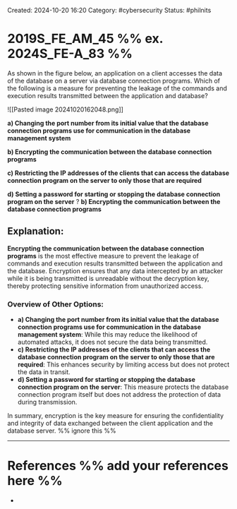 Created: 2024-10-20 16:20
Category: #cybersecurity
Status: #philnits



# 2019S_FE_AM_45 %% ex. 2024S_FE-A_83 %%

As shown in the figure below, an application on a client accesses the data of the database on a server via database connection programs. Which of the following is a measure for preventing the leakage of the commands and execution results transmitted between the application and database?

![[Pasted image 20241020162048.png]]

**a) Changing the port number from its initial value that the database connection programs use for communication in the database management system**

**b) Encrypting the communication between the database connection programs**

**c) Restricting the IP addresses of the clients that can access the database connection program on the server to only those that are required**

**d) Setting a password for starting or stopping the database connection program on the server**
?
**b) Encrypting the communication between the database connection programs**
## **Explanation:**

**Encrypting the communication between the database connection programs** is the most effective measure to prevent the leakage of commands and execution results transmitted between the application and the database. Encryption ensures that any data intercepted by an attacker while it is being transmitted is unreadable without the decryption key, thereby protecting sensitive information from unauthorized access.

### Overview of Other Options:

- **a) Changing the port number from its initial value that the database connection programs use for communication in the database management system**: While this may reduce the likelihood of automated attacks, it does not secure the data being transmitted.
- **c) Restricting the IP addresses of the clients that can access the database connection program on the server to only those that are required**: This enhances security by limiting access but does not protect the data in transit.
- **d) Setting a password for starting or stopping the database connection program on the server**: This measure protects the database connection program itself but does not address the protection of data during transmission.

In summary, encryption is the key measure for ensuring the confidentiality and integrity of data exchanged between the client application and the database server.
%% ignore this %%
<!--SR:!2025-03-17,15,290-->
---









# References %% add your references here %%
- 
